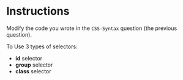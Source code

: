 # Instructions  

Modify the code you wrote in the `CSS-Syntax` question (the previous question).

To Use 3 types of selectors:

- **id** selector
- **group** selector
- **class** selector
  
